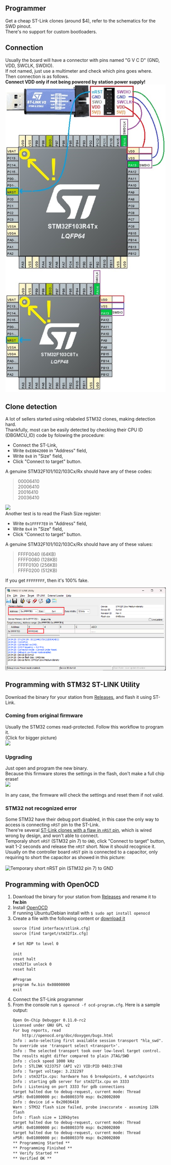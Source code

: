 ## Programmer

Get a cheap ST-Link clones (around $4), refer to the schematics for the SWD pinout.<br>
There's no support for custom bootloaders.

## Connection

Usually the board will have a connector with pins named "G V C D" (GND, VDD, SWCLK, SWDIO).<br>
If not named, just use a multimeter and check which pins goes where.<br>
Then connection is as follows.<br>
**Connect VDD only if not being powered by station power supply!**<br>
<img src="/Readme_files/stlink_connection.jpg">

## Clone detection

A lot of sellers started using relabeled STM32 clones, making detection hard.<br>
Thankfully, most can be easily detected by checking their CPU ID (DBGMCU_ID) code by folowing the procedure:

- Connect the ST-Link,
- Write `0xE0042000` in "Address" field,
- Write `0x8` in "Size" field,
- Click "Connect to target" button.

A genuine STM32F101/102/103Cx/Rx should have any of these codes:

> 00006410<br>
> 20006410<br>
> 20016410<br>
> 20036410<br>

<img src="/Readme_files/dbgmcu_id.png">
<br>
Another test is to read the Flash Size register:

- Write `0x1FFFF7E0` in "Address" field,
- Write `0x4` in "Size" field,
- Click "Connect to target" button.

A genuine STM32F101/102/103Cx/Rx should have any of these values:

> FFFF0040 (64KB)<br>
> FFFF0080 (128KB)<br>
> FFFF0100 (256KB)<br>
> FFFF0200 (512KB)<br>

If you get `FFFFFFFF`, then it's 100% fake.

<img src="/Readme_files/flash_sz.png">

## Programming with STM32 ST-LINK Utility

Download the binary for your station from [Releases](https://github.com/deividAlfa/stm32_soldering_iron_controller/releases), and flash it using ST-Link.

### Coming from original firmware

Usually the STM32 comes read-protected. Follow this workflow to program it.<br>
(Click for bigger picture)<br>
<img src="/Readme_files/st-link_programming.png">

### Upgrading

Just open and program the new binary.<br>
Because this firmware stores the settings in the flash, don't make a full chip erase!<br>
<img src="/Readme_files/upgrade.png"><br>

In any case, the firmware will check the settings and reset them if not valid.

### STM32 not recognized error
Some STM32 have their debug port disabled, in this case the only way to access is connecting `nRST` pin to the ST-Link.<br>
There're several [ST-Link clones with a flaw in `nRST` pin](https://ziutek.github.io/2018/03/26/stlink.html), which is wired wrong by design, and won't able to connect.<br>
Temporaly short `nRST` (STM32 pin 7) to `GND`, click "Connect to target" button, wait 1-2 seconds and release the `nRST` short. Now it should recognice it.<br>
Usually on the controller board `nRST` pin is connected to a capacitor, only requiring to short the capacitor as showed in this picture:<br><br>
![Temporary short nRST pin (STM32 pin 7) to GND](/Readme_files/stlink_force_rst.jpg)


## Programming with OpenOCD

1. Download the binary for your station from [Releases](https://github.com/deividAlfa/stm32_soldering_iron_controller/releases) and rename it to **fw.bin**
1. Install [OpenOCD](https://openocd.org/)<br>
   If running Ubuntu/Debian install with `$ sudo apt install openocd`<br>
1. Create a file with the following content or [download it](/ocd-program.cfg)
    ```
    source [find interface/stlink.cfg]
    source [find target/stm32f1x.cfg]

    # Set RDP to level 0

    init
    reset halt
    stm32f1x unlock 0
    reset halt

    #Program
    program fw.bin 0x08000000
    exit
    ```
1. Connect the ST-Link programmer
1. From the console run `$ openocd -f ocd-program.cfg`. Here is a sample output:
    ```
    Open On-Chip Debugger 0.11.0-rc2
    Licensed under GNU GPL v2
    For bug reports, read
        http://openocd.org/doc/doxygen/bugs.html
    Info : auto-selecting first available session transport "hla_swd". To override use 'transport select <transport>'.
    Info : The selected transport took over low-level target control. The results might differ compared to plain JTAG/SWD
    Info : clock speed 1000 kHz
    Info : STLINK V2J37S7 (API v2) VID:PID 0483:3748
    Info : Target voltage: 3.232297
    Info : stm32f1x.cpu: hardware has 6 breakpoints, 4 watchpoints
    Info : starting gdb server for stm32f1x.cpu on 3333
    Info : Listening on port 3333 for gdb connections
    target halted due to debug-request, current mode: Thread
    xPSR: 0x01000000 pc: 0x080033f0 msp: 0x20002800
    Info : device id = 0x20036410
    Warn : STM32 flash size failed, probe inaccurate - assuming 128k flash
    Info : flash size = 128kbytes
    target halted due to debug-request, current mode: Thread
    xPSR: 0x01000000 pc: 0x080033f0 msp: 0x20002800
    target halted due to debug-request, current mode: Thread
    xPSR: 0x01000000 pc: 0x080033f0 msp: 0x20002800
    ** Programming Started **
    ** Programming Finished **
    ** Verify Started **
    ** Verified OK **
    ```
